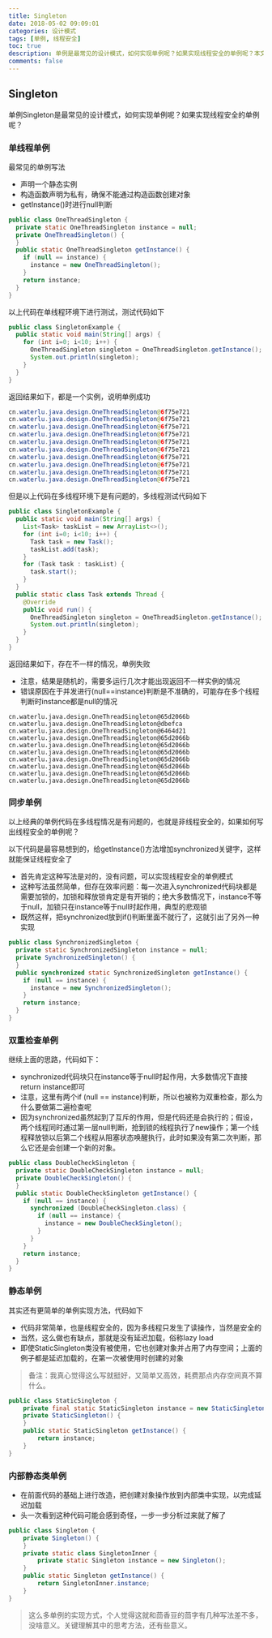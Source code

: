 ```yaml
---
title: Singleton
date: 2018-05-02 09:09:01
categories: 设计模式
tags: [单例, 线程安全]
toc: true
description: 单例是最常见的设计模式，如何实现单例呢？如果实现线程安全的单例呢？本文将展示单例的五种写法，比茴香豆还多一种。
comments: false
---
```


## Singleton

单例Singleton是最常见的设计模式，如何实现单例呢？如果实现线程安全的单例呢？

### 单线程单例

最常见的单例写法

- 声明一个静态实例
- 构造函数声明为私有，确保不能通过构造函数创建对象
- getInstance()时进行null判断

```java
public class OneThreadSingleton {
  private static OneThreadSingleton instance = null;
  private OneThreadSingleton() {
  }
  public static OneThreadSingleton getInstance() {
    if (null == instance) {
      instance = new OneThreadSingleton();
    }
    return instance;
  }
}
```

以上代码在单线程环境下进行测试，测试代码如下

```java
public class SingletonExample {
  public static void main(String[] args) {
    for (int i=0; i<10; i++) {
      OneThreadSingleton singleton = OneThreadSingleton.getInstance();
      System.out.println(singleton);
    }
  }
}
```

返回结果如下，都是一个实例，说明单例成功

```java
cn.waterlu.java.design.OneThreadSingleton@6f75e721
cn.waterlu.java.design.OneThreadSingleton@6f75e721
cn.waterlu.java.design.OneThreadSingleton@6f75e721
cn.waterlu.java.design.OneThreadSingleton@6f75e721
cn.waterlu.java.design.OneThreadSingleton@6f75e721
cn.waterlu.java.design.OneThreadSingleton@6f75e721
cn.waterlu.java.design.OneThreadSingleton@6f75e721
cn.waterlu.java.design.OneThreadSingleton@6f75e721
cn.waterlu.java.design.OneThreadSingleton@6f75e721
cn.waterlu.java.design.OneThreadSingleton@6f75e721
```

但是以上代码在多线程环境下是有问题的，多线程测试代码如下

```java
public class SingletonExample {
  public static void main(String[] args) {
    List<Task> taskList = new ArrayList<>();
    for (int i=0; i<10; i++) {
      Task task = new Task();
      taskList.add(task);
    }
    for (Task task : taskList) {
      task.start();
    }
  }
  public static class Task extends Thread {
    @Override
    public void run() {
      OneThreadSingleton singleton = OneThreadSingleton.getInstance();
      System.out.println(singleton);
    }
  }
}
```

返回结果如下，存在不一样的情况，单例失败

- 注意，结果是随机的，需要多运行几次才能出现返回不一样实例的情况
- 错误原因在于并发进行(null==instance)判断是不准确的，可能存在多个线程判断时instance都是null的情况

```shell
cn.waterlu.java.design.OneThreadSingleton@65d2066b
cn.waterlu.java.design.OneThreadSingleton@dbefca
cn.waterlu.java.design.OneThreadSingleton@6464d21
cn.waterlu.java.design.OneThreadSingleton@65d2066b
cn.waterlu.java.design.OneThreadSingleton@65d2066b
cn.waterlu.java.design.OneThreadSingleton@65d2066b
cn.waterlu.java.design.OneThreadSingleton@65d2066b
cn.waterlu.java.design.OneThreadSingleton@65d2066b
cn.waterlu.java.design.OneThreadSingleton@65d2066b
cn.waterlu.java.design.OneThreadSingleton@65d2066b
```

### 同步单例

以上经典的单例代码在多线程情况是有问题的，也就是非线程安全的，如果如何写出线程安全的单例呢？

以下代码是最容易想到的，给getInstance()方法增加synchronized关键字，这样就能保证线程安全了

- 首先肯定这种写法是对的，没有问题，可以实现线程安全的单例模式
- 这种写法虽然简单，但存在效率问题：每一次进入synchronized代码块都是需要加锁的，加锁和释放锁肯定是有开销的；绝大多数情况下，instance不等于null，加锁只在instance等于null时起作用，典型的悲观锁
- 既然这样，把synchronized放到if()判断里面不就行了，这就引出了另外一种实现

```java
public class SynchronizedSingleton {
  private static SynchronizedSingleton instance = null;
  private SynchronizedSingleton() {
  }
  public synchronized static SynchronizedSingleton getInstance() {
    if (null == instance) {
      instance = new SynchronizedSingleton();
    }
    return instance;
  }
}
```

### 双重检查单例

继续上面的思路，代码如下：

- synchronized代码块只在instance等于null时起作用，大多数情况下直接return instance即可
- 注意，这里有两个if (null == instance)判断，所以也被称为双重检查，那么为什么要做第二遍检查呢
- 因为synchronized虽然起到了互斥的作用，但是代码还是会执行的；假设，两个线程同时通过第一层null判断，抢到锁的线程执行了new操作；第一个线程释放锁以后第二个线程从阻塞状态唤醒执行，此时如果没有第二次判断，那么它还是会创建一个新的对象。

```java
public class DoubleCheckSingleton {
  private static DoubleCheckSingleton instance = null;
  private DoubleCheckSingleton() {
  }
  public static DoubleCheckSingleton getInstance() {
    if (null == instance) {
      synchronized (DoubleCheckSingleton.class) {
        if (null == instance) {
          instance = new DoubleCheckSingleton();
        }
      }
    }
    return instance;
  }
}

```

### 静态单例

其实还有更简单的单例实现方法，代码如下

- 代码非常简单，也是线程安全的，因为多线程只发生了读操作，当然是安全的
- 当然，这么做也有缺点，那就是没有延迟加载，俗称lazy load
- 即使StaticSingleton类没有被使用，它也创建对象并占用了内存空间；上面的例子都是延迟加载的，在第一次被使用时创建的对象

> 备注：我真心觉得这么写就挺好，又简单又高效，耗费那点内存空间真不算什么。

```java
public class StaticSingleton {
    private final static StaticSingleton instance = new StaticSingleton();
    private StaticSingleton() {
    }
    public static StaticSingleton getInstance() {
        return instance;
    }
}
```
### 内部静态类单例

- 在前面代码的基础上进行改造，把创建对象操作放到内部类中实现，以完成延迟加载
- 头一次看到这种代码可能会感到奇怪，一步一步分析过来就了解了

```java
public class Singleton {
    private Singleton() {
    }
    private static class SingletonInner {
        private static Singleton instance = new Singleton();
    }
    public static Singleton getInstance() {
        return SingletonInner.instance;
    }
}
```

>  这么多单例的实现方式，个人觉得这就和茴香豆的茴字有几种写法差不多，没啥意义。关键理解其中的思考方法，还有些意义。